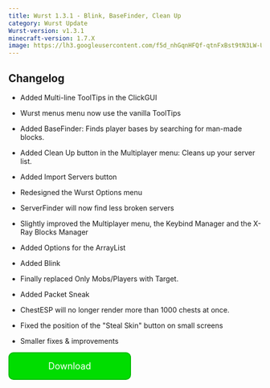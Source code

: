 ```yaml
---
title: Wurst 1.3.1 - Blink, BaseFinder, Clean Up
category: Wurst Update
Wurst-version: v1.3.1
minecraft-version: 1.7.X
image: https://lh3.googleusercontent.com/f5d_nhGqnHFQf-qtnFxBst9tN3LW-U3Il3oN9-717vhCrP2tmMERl-JxbMuUfvWaP9pQ7395EGhZyywtwddCKgBFJh7_O4V04_tp4jq85H0R6ctoJgzt6lVQqe0W5qNv5JVjwBSC9sANmuH4r27tNah911ytNQ3S8-zHpoGqSnK55g1hPF1T-tJQRMm41JMDNBityb8c7Qd_MvxYBZrBFYUvd8bv5W21VDk0VuyS6TXD3DWAZbHMP2TQTpJHOfdZCg_dZrC-GMDymEcyXmjKzfQBRok88zknesWc_Aibc7d6v2-Jkyk3uiYpysVOO3uzD6bahYW4f0vzi4XSPsyNHS6_koJrB8zKA3Gl6NYYXmQDDAHuGisv33nyKAEqOSU0gG7ggIPBZMvXRw9GnR939_vp01BPnwSPlS4m31jB73qT6A6BsdEAiDCELwFY2A4utzvo4AuQ5BY8P56_NuvSl0IBDABWBVqEyxTSXf08YpQz0sodde_mc6bOpcLzg6Fs0c-UhhOxKPL-FIJRdjwLYZlRqIi-3KSqRBVL2ToEw2TC8Qin847jWmLtpWNP4-MjxRDna-M6u0w2eEHei7py0JunhSOim5HOPc4tRuSaShknCs3Q=w1280-h720-no
---
```

## Changelog

- Added Multi-line ToolTips in the ClickGUI

- Wurst menus menu now use the vanilla ToolTips

- Added BaseFinder: Finds player bases by searching for man-made blocks.

- Added Clean Up button in the Multiplayer menu: Cleans up your server list.

- Added Import Servers button

<!--read more-->

- Redesigned the Wurst Options menu

- ServerFinder will now find less broken servers

- Slightly improved the Multiplayer menu, the Keybind Manager and the X-Ray Blocks Manager

- Added Options for the ArrayList

- Added Blink

- Finally replaced Only Mobs/Players with Target.

- Added Packet Sneak

- ChestESP will no longer render more than 1000 chests at once.

- Fixed the position of the "Steal Skin" button on small screens

- Smaller fixes & improvements

<div>
  <a href="https://old.wurstclient.net/download/wurst-client/wurst-client-for-minecraft-1-7-x/releases/wurst-1-3-1" style="text-decoration: none;">
    <div style="display: inline-block;background-color: #00dd00;color: #ffffff;padding: 1px 20px;border: 2px solid;border-color: #00bb00;border-radius: 10px;width: 200px;text-align: center;">
      <p><font size="4">Download</font></p>
    </div>
  </a>
</div>
